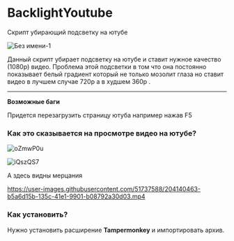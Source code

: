 # BacklightYoutube
Скрипт убирающий подсветку на ютубе


![Без имени-1](https://user-images.githubusercontent.com/51737588/204139467-954ecba3-7b87-45e5-91bc-676e06159008.png)

Данный скрипт убирает подсветку на ютубе и ставит нужное качество (1080p) видео. Проблема этой подсветки в том что она постоянно показывает белый градиент который не только мозолит глаза но ставит видео в лучшем случае 720p а в худшем 360p .

<hr>

<b>Возможные баги</b>

Придется перезагрузить страницу  ютуба например нажав F5

<h3>Как это сказывается на просмотре видео на ютубе?</h3>

![oZmwP0u](https://user-images.githubusercontent.com/51737588/204139836-67d2dcba-5e99-433b-b27d-44fd44620a91.jpg)

![iQszQS7](https://user-images.githubusercontent.com/51737588/204139839-ed7bcd2f-99e1-4d18-b090-76db372133a4.jpg)

А здесь видны мерцания

https://user-images.githubusercontent.com/51737588/204140463-b5a6d15b-135c-41e1-9901-b08792a30d03.mp4

<h3>Как установить?</h3>

Нужно установить расширение <b>Tampermonkey</b> и импортировать архив.

